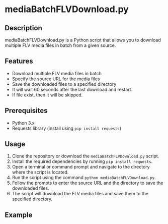 # mediaBatchFLVDownload.py

## Description
mediaBatchFLVDownload.py is a Python script that allows you to download multiple FLV media files in batch from a given source.

## Features
- Download multiple FLV media files in batch
- Specify the source URL for the media files
- Save the downloaded files to a specified directory
- It will wait 60 seconds after the last download and restart.
- If file exist, then it will be skipped.

## Prerequisites
- Python 3.x
- Requests library (install using `pip install requests`)

## Usage
1. Clone the repository or download the `mediaBatchFLVDownload.py` script.
2. Install the required dependencies by running `pip install requests`.
3. Open a terminal or command prompt and navigate to the directory where the script is located.
4. Run the script using the command `python mediaBatchFLVDownload.py`.
5. Follow the prompts to enter the source URL and the directory to save the downloaded files.
6. The script will download the FLV media files and save them to the specified directory.

## Example